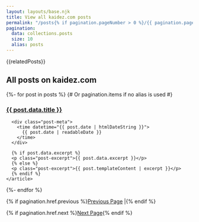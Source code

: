 ```yaml
---
layout: layouts/base.njk
title: View all kaidez.com posts
permalink: "/posts{% if pagination.pageNumber > 0 %}/{{ pagination.pageNumber }}{% endif %}/index.html"
pagination:
  data: collections.posts
  size: 10
  alias: posts
---
```

{{relatedPosts}}
<section class="container">
  <h1 class="category-header-title">All posts on kaidez.com</h1>
  <div class="posts-homepage-post-list">
  
  </div>


  {%- for post in posts %} {# Or pagination.items if no alias is used #}
    <article class="post-card">
      <h3>
        <a href="{{ post.url }}">{{ post.data.title }}</a>
      </h3>

      <div class="post-meta">
        <time datetime="{{ post.date | htmlDateString }}">
          {{ post.date | readableDate }}
        </time>
      </div>

      {% if post.data.excerpt %}
      <p class="post-excerpt">{{ post.data.excerpt }}</p>
      {% else %}
      <p class="post-excerpt">{{ post.templateContent | excerpt }}</p>
      {% endif %}
    </article>
  {%- endfor %}


{% if pagination.href.previous %}<a href="{{ pagination.href.previous }}">Previous Page</a> |{% endif %}

{% if pagination.href.next %}<a href="{{ pagination.href.next }}">Next Page</a>{% endif %}

</section>
